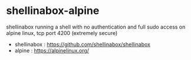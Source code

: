 # shellinabox-alpine

shellinabox running a shell with no authentication and full sudo access on alpine linux, tcp port 4200 (extremely secure)

- shellinabox : https://github.com/shellinabox/shellinabox
- alpine : https://alpinelinux.org/

